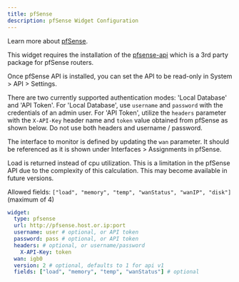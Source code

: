 ```yaml
---
title: pfSense
description: pfSense Widget Configuration
---
```


Learn more about [pfSense](https://github.com/pfsense/pfsense).

This widget requires the installation of the [pfsense-api](https://github.com/jaredhendrickson13/pfsense-api) which is a 3rd party package for pfSense routers.

Once pfSense API is installed, you can set the API to be read-only in System > API > Settings.

There are two currently supported authentication modes: 'Local Database' and 'API Token'. For 'Local Database', use `username` and `password` with the credentials of an admin user. For 'API Token', utilize the `headers` parameter with the `X-API-Key` header name and `token` value obtained from pfSense as shown below. Do not use both headers and username / password.

The interface to monitor is defined by updating the `wan` parameter. It should be referenced as it is shown under Interfaces > Assignments in pfSense.

Load is returned instead of cpu utilization. This is a limitation in the pfSense API due to the complexity of this calculation. This may become available in future versions.

Allowed fields: `["load", "memory", "temp", "wanStatus", "wanIP", "disk"]` (maximum of 4)

```yaml
widget:
  type: pfsense
  url: http://pfsense.host.or.ip:port
  username: user # optional, or API token
  password: pass # optional, or API token
  headers: # optional, or username/password
    X-API-Key: token
  wan: igb0
  version: 2 # optional, defaults to 1 for api v1
  fields: ["load", "memory", "temp", "wanStatus"] # optional
```
